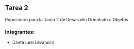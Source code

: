 ## Tarea 2
Repositorio para la Tarea 2 de Desarrollo Orientado a Objetos.

### Integrantes:
- Dante Leal Levancini